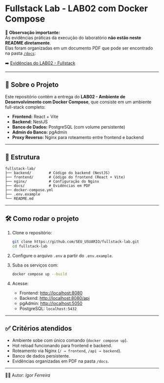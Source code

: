 # Fullstack Lab - LAB02 com Docker Compose

📌 **Observação importante:**  
As evidências práticas da execução do laboratório **não estão neste README diretamente**.  
Elas foram organizadas em um documento PDF que pode ser encontrado na pasta [`/docs`](./docs):

➡️ [Evidências do LAB02 - Fullstack](./docs/Evidencias_LAB02_Fullstack.pdf)

---

## 🚀 Sobre o Projeto

Este repositório contém a entrega do **LAB02 - Ambiente de Desenvolvimento com Docker Compose**, que consiste em um ambiente full-stack completo:

- **Frontend:** React + Vite  
- **Backend:** NestJS  
- **Banco de Dados:** PostgreSQL (com volume persistente)  
- **Admin do Banco:** pgAdmin  
- **Proxy Reverso:** Nginx para roteamento entre frontend e backend  

---

## 📂 Estrutura

```
fullstack-lab/
├── backend/        # Código do backend (NestJS)
├── frontend/       # Código do frontend (React + Vite)
├── nginx/          # Configuração do Nginx
├── docs/           # Evidências em PDF
├── docker-compose.yml
├── .env.example
└── README.md
```

---

## 🛠️ Como rodar o projeto

1. Clone o repositório:
   ```bash
   git clone https://github.com/SEU_USUARIO/fullstack-lab.git
   cd fullstack-lab
   ```

2. Configure o arquivo `.env` a partir do `.env.example`.

3. Suba os serviços com:
   ```bash
   docker compose up --build
   ```

4. Acesse:
   - Frontend: [http://localhost:8080](http://localhost:8080)  
   - Backend: [http://localhost:8080/api](http://localhost:8080/api)  
   - pgAdmin: [http://localhost:5050](http://localhost:5050)  
   - PostgreSQL: `localhost:5432`

---

## ✅ Critérios atendidos

- Ambiente sobe com único comando (`docker compose up`).  
- Hot reload funcionando para frontend e backend.  
- Roteamento via Nginx (`/ → frontend`, `/api → backend`).  
- Banco de dados persistente.  
- Evidências organizadas em PDF na pasta `/docs`.  

---

👨‍💻 Autor: *Igor Ferreira*
